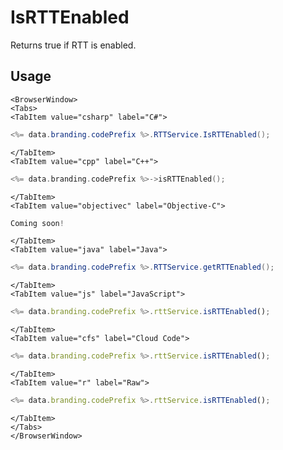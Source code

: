 # IsRTTEnabled

Returns true if RTT is enabled.

## Usage

```mdx-code-block
<BrowserWindow>
<Tabs>
<TabItem value="csharp" label="C#">
```

```csharp
<%= data.branding.codePrefix %>.RTTService.IsRTTEnabled();
```

```mdx-code-block
</TabItem>
<TabItem value="cpp" label="C++">
```

```cpp
<%= data.branding.codePrefix %>->isRTTEnabled();
```

```mdx-code-block
</TabItem>
<TabItem value="objectivec" label="Objective-C">
```

```objectivec
Coming soon!
```

```mdx-code-block
</TabItem>
<TabItem value="java" label="Java">
```

```java
<%= data.branding.codePrefix %>.RTTService.getRTTEnabled();
```

```mdx-code-block
</TabItem>
<TabItem value="js" label="JavaScript">
```

```javascript
<%= data.branding.codePrefix %>.rttService.isRTTEnabled();
```

```mdx-code-block
</TabItem>
<TabItem value="cfs" label="Cloud Code">
```

```javascript
<%= data.branding.codePrefix %>.rttService.isRTTEnabled();
```

```mdx-code-block
</TabItem>
<TabItem value="r" label="Raw">
```

```javascript
<%= data.branding.codePrefix %>.rttService.isRTTEnabled();
```

```mdx-code-block
</TabItem>
</Tabs>
</BrowserWindow>
```

